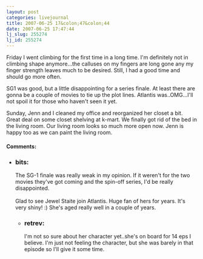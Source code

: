 ```yaml
---
layout: post
categories: livejournal
title: 2007-06-25 17&colon;47&colon;44
date: 2007-06-25 17:47:44
lj_slug: 255274
lj_id: 255274
---
```

Friday I went climbing for the first time in a long time. I'm definitely not in climbing shape anymore...the calluses on my fingers are long gone any my finger strength leaves much to be desired. Still, I had a good time and should go more often.  



SG1 was good, but a little disappointing for a series finale. At least there are gonna be a couple of movies to tie up the plot lines. Atlantis was..OMG...I'll not spoil it for those who haven't seen it yet.  



Sunday, Jenn and I cleaned my office and reorganized her closet a bit. Great deal on some closet shelving at k-mart. We finally got rid of the bed in the living room. Our living room looks so much more open now. Jenn is happy too as we can paint the living room.


<div id="comments"><h4>Comments:</h4><div class="lj-comments"><ul>
<li><h3>bits: </h3>
<a id="comment-786"></a>
<p>The SG-1 finale was really weak in my opinion.  If it weren't for the two movies they've got coming and the spin-off series, I'd be really disappointed.<br>
<br>
Glad to see Jewel Staite join Atlantis.  Huge fan of hers for years.  It's very shiny!  :)  She's aged really well in a couple of years.</p>
<ul>
<li><h3>retrev: </h3>
<a id="comment-787"></a>
<p>I'm not so sure about her character yet..she's on board for 14 eps I believe. I'm just not feeling the character, but she was barely in that episode so I'll give it some time.</p>
</li>
</ul>
</li>
</ul></div></div>
